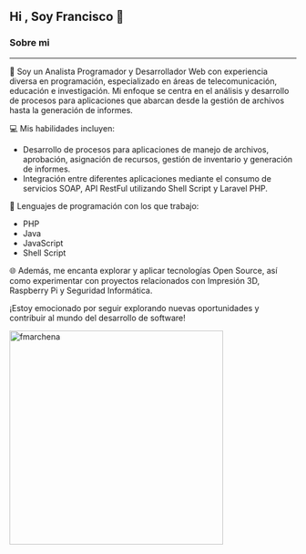 ## Hi , Soy Francisco   👋
### Sobre mi
 ---
👋 Soy un Analista Programador y Desarrollador Web con experiencia diversa en programación, especializado en áreas de telecomunicación, educación e investigación. Mi enfoque se centra en el análisis y desarrollo de procesos para aplicaciones que abarcan desde la gestión de archivos hasta la generación de informes.

💻 Mis habilidades incluyen:
- Desarrollo de procesos para aplicaciones de manejo de archivos, aprobación, asignación de recursos, gestión de inventario y generación de informes.
- Integración entre diferentes aplicaciones mediante el consumo de servicios SOAP, API RestFul utilizando Shell Script y Laravel PHP.

🚀 Lenguajes de programación con los que trabajo:
  - PHP
  - Java
  - JavaScript
  - Shell Script

🌐 Además, me encanta explorar y aplicar tecnologías Open Source, así como experimentar con proyectos relacionados con Impresión 3D, Raspberry Pi y Seguridad Informática.

¡Estoy emocionado por seguir explorando nuevas oportunidades y contribuir al mundo del desarrollo de software!

 <img src="https://github-readme-stats.vercel.app/api/top-langs?username=fmarchena&show_icons=true&locale=en&layout=compact&line_height=20&title_color=7A7ADB&icon_color=2234AE&text_color=D3D3D3&bg_color=0,000000,130F40" width="375"  alt="fmarchena"/>
